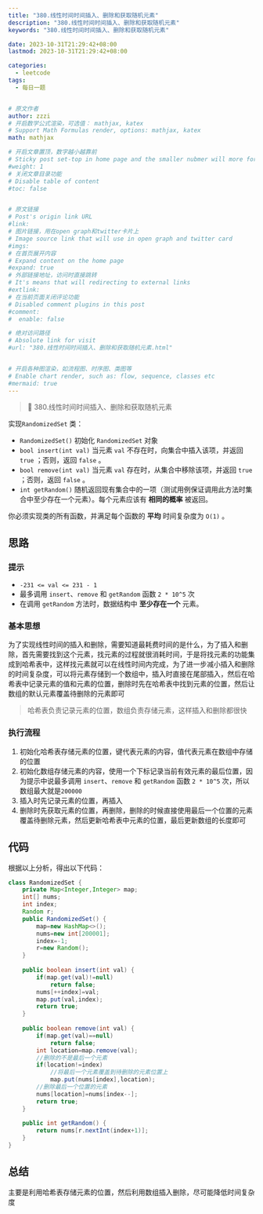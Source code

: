 ```yaml
---
title: "380.线性时间时间插入、删除和获取随机元素"
description: "380.线性时间时间插入、删除和获取随机元素"
keywords: "380.线性时间时间插入、删除和获取随机元素"

date: 2023-10-31T21:29:42+08:00
lastmod: 2023-10-31T21:29:42+08:00

categories:
  - leetcode
tags:
  - 每日一题


# 原文作者
author: zzzi
# 开启数学公式渲染，可选值： mathjax, katex
# Support Math Formulas render, options: mathjax, katex
math: mathjax

# 开启文章置顶，数字越小越靠前
# Sticky post set-top in home page and the smaller nubmer will more forward.
#weight: 1
# 关闭文章目录功能
# Disable table of content
#toc: false


# 原文链接
# Post's origin link URL
#link:
# 图片链接，用在open graph和twitter卡片上
# Image source link that will use in open graph and twitter card
#imgs:
# 在首页展开内容
# Expand content on the home page
#expand: true
# 外部链接地址，访问时直接跳转
# It's means that will redirecting to external links
#extlink:
# 在当前页面关闭评论功能
# Disabled comment plugins in this post
#comment:
#  enable: false

# 绝对访问路径
# Absolute link for visit
#url: "380.线性时间时间插入、删除和获取随机元素.html"


# 开启各种图渲染，如流程图、时序图、类图等
# Enable chart render, such as: flow, sequence, classes etc
#mermaid: true
---
```


>🍅 380.线性时间时间插入、删除和获取随机元素

实现`RandomizedSet` 类：

- `RandomizedSet()` 初始化 `RandomizedSet` 对象
- `bool insert(int val)` 当元素 `val` 不存在时，向集合中插入该项，并返回 `true` ；否则，返回 `false` 。
- `bool remove(int val)` 当元素 `val` 存在时，从集合中移除该项，并返回 `true` ；否则，返回 `false` 。
- `int getRandom()` 随机返回现有集合中的一项（测试用例保证调用此方法时集合中至少存在一个元素）。每个元素应该有 **相同的概率** 被返回。

你必须实现类的所有函数，并满足每个函数的 **平均** 时间复杂度为 `O(1)` 。

<!--more-->

## 思路

### 提示

- `-231 <= val <= 231 - 1`
- 最多调用 `insert`、`remove` 和 `getRandom` 函数 `2 * 10^5` 次
- 在调用 `getRandom` 方法时，数据结构中 **至少存在一个** 元素。

### 基本思想

为了实现线性时间的插入和删除，需要知道最耗费时间的是什么，为了插入和删除，首先需要找到这个元素，找元素的过程就很消耗时间，于是将找元素的功能集成到哈希表中，这样找元素就可以在线性时间内完成，为了进一步减小插入和删除的时间复杂度，可以将元素存储到一个数组中，插入时直接在尾部插入，然后在哈希表中记录元素的值和元素的位置，删除时先在哈希表中找到元素的位置，然后让数组的默认元素覆盖待删除的元素即可

> 哈希表负责记录元素的位置，数组负责存储元素，这样插入和删除都很快

### 执行流程

1. 初始化哈希表存储元素的位置，键代表元素的内容，值代表元素在数组中存储的位置
2. 初始化数组存储元素的内容，使用一个下标记录当前有效元素的最后位置，因为提示中说最多调用 `insert`、`remove` 和 `getRandom` 函数 `2 * 10^5` 次，所以数组最大就是`200000`
3. 插入时先记录元素的位置，再插入
4. 删除时先获取元素的位置，再删除，删除的时候直接使用最后一个位置的元素覆盖待删除元素，然后更新哈希表中元素的位置，最后更新数组的长度即可

## 代码

根据以上分析，得出以下代码：

```java
class RandomizedSet {
    private Map<Integer,Integer> map;
    int[] nums;
    int index;
    Random r;
    public RandomizedSet() {
        map=new HashMap<>();
        nums=new int[200001];
        index=-1;
        r=new Random();
    }
    
    public boolean insert(int val) {
        if(map.get(val)!=null)
            return false;
        nums[++index]=val;
        map.put(val,index);
        return true;
    }
    
    public boolean remove(int val) {
        if(map.get(val)==null)
            return false;
        int location=map.remove(val);
        //删除的不是最后一个元素
        if(location!=index)
            //将最后一个元素覆盖到待删除的元素位置上
            map.put(nums[index],location);
        //删除最后一个位置的元素
        nums[location]=nums[index--];
        return true;
    }
    
    public int getRandom() {
        return nums[r.nextInt(index+1)];
    }
}
```

## 总结

主要是利用哈希表存储元素的位置，然后利用数组插入删除，尽可能降低时间复杂度
